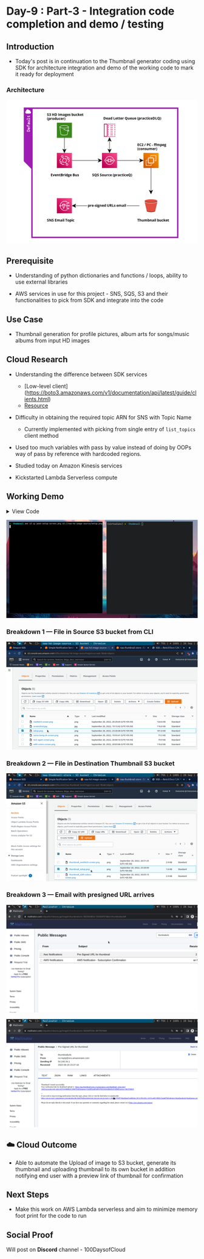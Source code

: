 # Day-9 : Part-3 - Integration code completion and demo / testing

## Introduction

- Today's post is in continuation to the Thumbnail generator coding using SDK for architecture integration and demo of the working code to mark it ready for deployment

### Architecture

![Architecture](assets/Thumbnail-creator-crop.png)


## Prerequisite

- Understanding of python dictionaries and functions / loops, ability to use external libraries

- AWS services in use for this project - SNS, SQS, S3 and their functionalities to pick from SDK and integrate into the code

## Use Case

- Thumbnail generation for profile pictures, album arts for songs/music albums from input HD images

## Cloud Research

- Understanding the difference between SDK services
    - [Low-level client] (https://boto3.amazonaws.com/v1/documentation/api/latest/guide/clients.html)
    - [Resource](https://boto3.amazonaws.com/v1/documentation/api/latest/guide/resources.html) 

- Difficulty in obtaining the required topic ARN for SNS with Topic Name
    - Currently implemented with picking from single entry of `list_topics` client method

- Used too much variables with pass by value instead of doing by OOPs way of pass by reference with hardcoded regions. 

- Studied today on Amazon Kinesis services

- Kickstarted Lambda Serverless compute

## Working Demo


<details>
  <summary>View Code</summary>
  
  ```python

    #!/usr/bin/env python

    import json
    import boto3
    from botocore.exceptions import ClientError
    from PIL import Image
    import mimetypes


    def get_queue(q_client, sourceQ):

        # Get the queue url
        q_url_response = q_client.get_queue_url(QueueName=sourceQ)
        q_url = q_url_response['QueueUrl']

        #print(f'QueueURL = {q_url}')

        return q_url


    def send_email(url):

        sns = boto3.client('sns', region_name='us-east-1')

        # print(json.dumps(sns.list_topics(),indent=4))

        arn = sns.list_topics()['Topics'][0]['TopicArn']

        publish_response = sns.publish(
                TopicArn=arn,
                Subject='Pre-Signed URL for thumbnail',
                Message=f"Thumbnail Created successfully.\nYour verification link for thumbnail upload is : {url}"
                )

        if publish_response['ResponseMetadata']['HTTPStatusCode'] == 200:
            print(f"Email send Successfully with MessageId {publish_response['MessageId']}")


    def image_reduction(s_bucket, t_bucket, sourcefile, thumb_size):

        url=None
        local_file = "/tmp/" + sourcefile
        thumbnail_image = "thumbnail" + "_" + sourcefile

        # download file from source bucket
        s_bucket.download_file(sourcefile, local_file)

        # read content type from downloaded file to maintain
        # same in thumbnail
        filetype, encoding = mimetypes.guess_type(local_file)

        # reduce image size in place - using thumbnail function 
        # instead of resize function
        try:
            img = Image.open(local_file)
            img.thumbnail(thumb_size)
            img.save(thumbnail_image)

            # Upload to thumbnail bucket
            t_bucket.upload_file(
                    Key=thumbnail_image,
                    Filename=thumbnail_image,
                    ExtraArgs={'ContentType': filetype }
                    )

            # Fetch the presigned URL for uploaded file

            s3 = boto3.client('s3', region_name='us-east-1')

            url = s3.generate_presigned_url(
                    ClientMethod='get_object',
                    Params={'Bucket':'naa-thumbnail-store', 'Key':thumbnail_image},
                    ExpiresIn=3600)

            send_email(url)

        except ClientError as error:

            print('Failed Image processing or upload')
            print(error)


    def process_queue(q_client, q_url, s_bucket, t_bucket, thumb_size):

        '''
        Reference the client or use session based client for this operation ?
        '''

        print("Polling for messages...............")

        msg_response = q_client.receive_message(
            QueueUrl=q_url,
            MaxNumberOfMessages=5,
            VisibilityTimeout=30,
            WaitTimeSeconds=15
        )

        try:
            print(f"Received {len(msg_response['Messages'])} messages")

            for message in msg_response['Messages']:

                mbody = json.loads(message['Body'])
                s3_object_name = mbody['detail']['object']['key']
                msg_rhandle = message['ReceiptHandle']

                # Do image reduction to thumbnail
                image_reduction(s_bucket, t_bucket, s3_object_name, thumb_size)

                print('Processing message completed.....Deleting message from queue')
                del_response = q_client.delete_message(
                        QueueUrl = q_url,
                        ReceiptHandle = message['ReceiptHandle'],
                        )

                print(json.dumps(del_response,indent=4))

        except KeyError:
            
            print('No messages in Queue..Poll again or check Dead Letter Queue list')
            # print(json.dumps(msg_response,indent=4))


    if __name__ == '__main__':

        region='us-east-1'
        sourceQ='practiceQ'
        source_bucket='naa-hd-image-source'
        thumb_bucket='naa-thumbnail-store'
        thumb_size=(64,64)

        # Setup the sqs client
        q_client = boto3.client('sqs',region_name=region)

        # setup s3 resource
        s3 = boto3.resource('s3')

        # map source bucket resources
        s_bucket = s3.Bucket(source_bucket)
        t_bucket = s3.Bucket(thumb_bucket)

        # start process

        q_url = get_queue(q_client, sourceQ)

        # while True:
        process_queue(q_client, q_url, s_bucket, t_bucket, thumb_size)

  ```
</details>


![Demo](assets/sdk_demo.gif)

### Breakdown 1 — File in Source S3 bucket from CLI

![Source Bucket](assets/source-bucket-screen.png)

### Breakdown 2 — File in Destination Thumbnail S3 bucket

![Thumbnail Bucket](assets/thumbnail-bucket-screen.png)

### Breakdown 3 — Email with presigned URL arrives

![Email Arrives](assets/email-inbox-screen.png)

![Email Content](assets/email-content-screen.png)

## ☁️ Cloud Outcome

- Able to automate the Upload of image to S3 bucket, generate its thumbnail and uploading thumbnail to its own bucket in addition notifying end user with a preview link of thumbnail for confirmation

## Next Steps

- Make this work on AWS Lambda serverless and aim to minimize memory foot print for the code to run

## Social Proof

Will post on **Discord** channel - 100DaysofCloud
